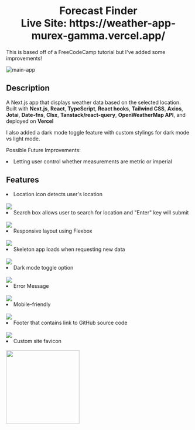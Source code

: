 <h1 align='center'>Forecast Finder<br>
Live Site: https://weather-app-murex-gamma.vercel.app/
</h1>

<p>This is based off of a FreeCodeCamp tutorial but I've added some improvements!</p>

![main-app](readme-imgs/main-app-ezgif.com-optimize.gif)

## Description
<p>A Next.js app that displays weather data based on the selected location. Built with <strong>Next.js</strong>, <strong>React</strong>, <strong>TypeScript</strong>, <strong>React hooks</strong>, <strong>Tailwind CSS</strong>, <strong>Axios</strong>, <strong>Jotai</strong>, <strong>Date-fns</strong>, <strong>Clsx</strong>, <strong>Tanstack/react-query</strong>, <strong>OpenWeatherMap API</strong>, and deployed on <strong>Vercel</strong></p>
<p>I also added a dark mode toggle feature with custom stylings for dark mode vs light mode.</p>

<p>Possible Future Improvements:</p>
<li>Letting user control whether measurements are metric or imperial</li>


## Features
<li>Location icon detects user's location
</li>
<br>
<img src='readme-imgs/location-toggle.gif'>
<li>Search box allows user to search for location and "Enter" key will submit
</li>
<br>
<img src='readme-imgs/location-toggle-search.gif'>
<li>Responsive layout using Flexbox
</li>
<br>
<img src='readme-imgs/flex-design.png'>
<li>Skeleton app loads when requesting new data
</li>
<br>
<img src='readme-imgs/location-toggle.gif'>
<li>Dark mode toggle option
</li>
<br>
<img src='readme-imgs/dark-mode-ezgif.com-optimize.gif'>
<li>Error Message
</li>
<br>
<img src='readme-imgs/error-message.gif'>
<li>Mobile-friendly
</li>
<br>
<img src='readme-imgs/mobile-view-ezgif.com-optimize.gif'> 
<li>Footer that contains link to GitHub source code
</li>
<br>
<img src='readme-imgs/github-footer.png'> 
<li>Custom site favicon
</li>
<br>
<img src='public/favicon.ico' height='200' width='200'>


